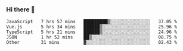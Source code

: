 ### Hi there 👋

<!--
**hjklink/hjklink** is a ✨ _special_ ✨ repository because its `README.md` (this file) appears on your GitHub profile.

Here are some ideas to get you started:

- 🔭 I’m currently working on ...
- 🌱 I’m currently learning ...
- 👯 I’m looking to collaborate on ...
- 🤔 I’m looking for help with ...
- 💬 Ask me about ...
- 📫 How to reach me: ...
- 😄 Pronouns: ...
- ⚡ Fun fact: ...
-->


<!--START_SECTION:waka-->

```text
JavaScript   7 hrs 57 mins   █████████▒░░░░░░░░░░░░░░░   37.05 %
Vue.js       5 hrs 34 mins   ██████▒░░░░░░░░░░░░░░░░░░   25.96 %
TypeScript   5 hrs 21 mins   ██████▒░░░░░░░░░░░░░░░░░░   24.96 %
JSON         1 hr 52 mins    ██▒░░░░░░░░░░░░░░░░░░░░░░   08.75 %
Other        31 mins         ▓░░░░░░░░░░░░░░░░░░░░░░░░   02.43 %
```

<!--END_SECTION:waka-->
